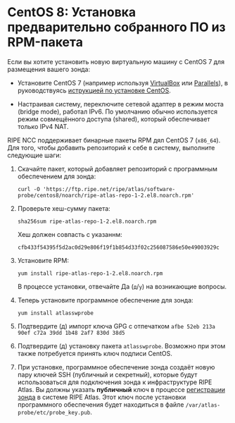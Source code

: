 # CentOS 8: Установка предварительно собранного ПО из RPM-пакета

Если вы хотите установить новую виртуальную машину с CentOS 7 для размещения вашего зонда:

* Установите CentOS 7 (например используя [VirtualBox](https://www.virtualbox.org/) или [Parallels](https://www.parallels.com/)), в руководствуясь [иструкцией по установке CentOS](https://docs.centos.org/en-US/centos/install-guide/).

* Настраивая систему, переключите сетевой адаптер в режим моста (bridge mode), работал IPv6. По умолчанию обычно используется режим совмещённого доступа (shared), который обеспечивает только IPv4 NAT.

RIPE NCC поддерживает бинарные пакеты RPM дял CentOS 7 (`x86_64`). Для того, чтобы добавить репозиторий к себе в систему, выполните следующие шаги:

1. Скачайте пакет, который добавляет репозиторий с программным обеспечением для зонда:

    ```
    curl -O 'https://ftp.ripe.net/ripe/atlas/software-probe/centos8/noarch/ripe-atlas-repo-1-2.el8.noarch.rpm'
    ```

2. Проверьте хеш-сумму пакета:

    ```
    sha256sum ripe-atlas-repo-1-2.el8.noarch.rpm
    ```

    Хеш должен совпасть с указаннм:

    ```
    cfb433f54395f5d2ac0d29e806f19f1b854d33f02c256087586e50e49003929c
    ```

3. Установите RPM:

    ```
    yum install ripe-atlas-repo-1-2.el8.noarch.rpm
    ```

    В процессе установки, отвечайте Да (`д`/`y`) на возникающие вопросы.


4. Теперь установите программное обеспечение для зонда:

    ```
    yum install atlasswprobe
    ```

5. Подтвердите (д) импорт ключа GPG с отпечатком `afbe 52eb 213a 90ef c72a 39dd 1b48 2af7 830d 38d5`

6. Подтвердите (д) установку пакета `atlasswprobe`. Возможно при этом также потребуется принять ключ подписи CentOS.

7. При установке, программное обеспечение зонда создаёт новую пару ключей SSH
   (публичный и секретный), которые будут использоваться для подключения зонда
   к инфраструктуре RIPE Atlas.
   Вы должны указать **публичный** ключ в процессе
   [регистрации зонда](https://atlas.ripe.net/apply/swprobe/)
   в системе RIPE Atlas.
   Этот ключ после установки программного
   обеспечения будет находиться в файле `/var/atlas-probe/etc/probe_key.pub`.

